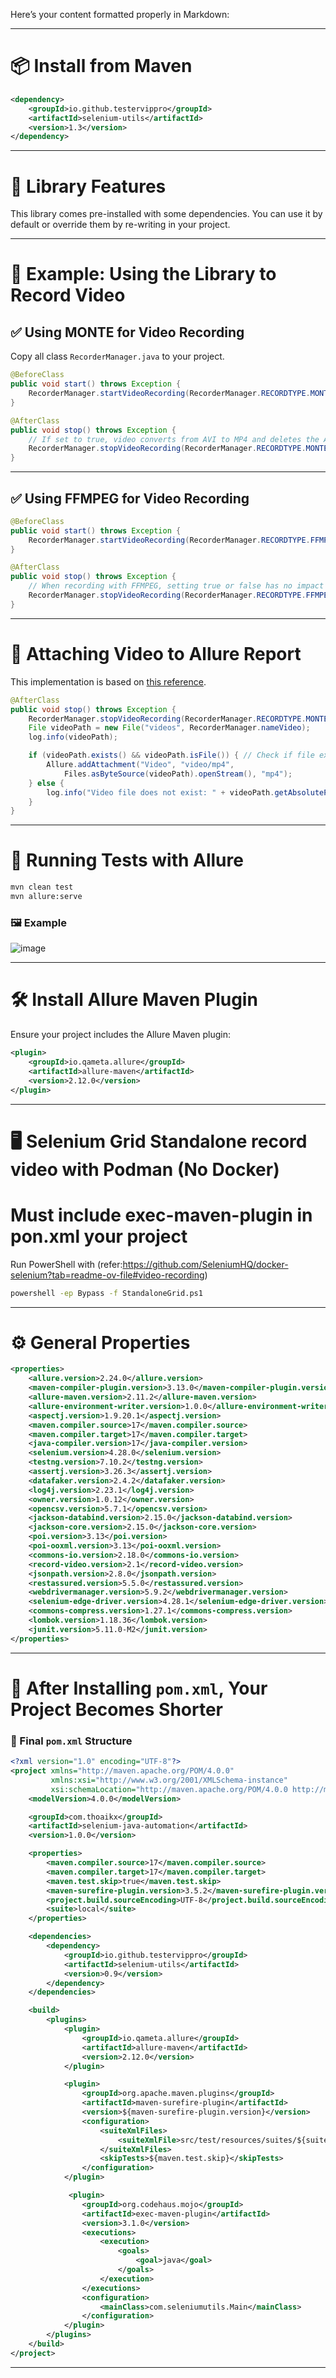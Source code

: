 Here’s your content formatted properly in Markdown:

---

# 📦 Install from Maven

```xml
<dependency>
    <groupId>io.github.testervippro</groupId>
    <artifactId>selenium-utils</artifactId>
    <version>1.3</version>
</dependency>
```

---

# 📌 Library Features

This library comes pre-installed with some dependencies. You can use it by default or override them by re-writing in your project.

---

# 🎥 Example: Using the Library to Record Video

## ✅ Using **MONTE** for Video Recording

Copy all class `RecorderManager.java` to your project.

```java
@BeforeClass
public void start() throws Exception {
    RecorderManager.startVideoRecording(RecorderManager.RECORDTYPE.MONTE, "Video01");
}

@AfterClass
public void stop() throws Exception {
    // If set to true, video converts from AVI to MP4 and deletes the AVI file
    RecorderManager.stopVideoRecording(RecorderManager.RECORDTYPE.MONTE, true);
}
```

---

## ✅ Using **FFMPEG** for Video Recording

```java
@BeforeClass
public void start() throws Exception {
    RecorderManager.startVideoRecording(RecorderManager.RECORDTYPE.FFMPEG, "Video01");
}

@AfterClass
public void stop() throws Exception {
    // When recording with FFMPEG, setting true or false has no impact as it always records in MP4 format
    RecorderManager.stopVideoRecording(RecorderManager.RECORDTYPE.FFMPEG, true);
}
```

---

# 📎 Attaching Video to Allure Report

This implementation is based on [this reference](https://github.com/biczomate/allure-testng7.5-attachment-example).

```java
@AfterClass
public void stop() throws Exception {
    RecorderManager.stopVideoRecording(RecorderManager.RECORDTYPE.MONTE, true);
    File videoPath = new File("videos", RecorderManager.nameVideo);
    log.info(videoPath);

    if (videoPath.exists() && videoPath.isFile()) { // Check if file exists and is a file
        Allure.addAttachment("Video", "video/mp4",
            Files.asByteSource(videoPath).openStream(), "mp4");
    } else {
        log.info("Video file does not exist: " + videoPath.getAbsolutePath());
    }
}
```

---

# 🚀 Running Tests with Allure

```sh
mvn clean test
mvn allure:serve
```

### 🖼️ Example

![image](https://github.com/user-attachments/assets/0f23b25a-e98e-42d6-93c2-77f7b52ec11e)

---

# 🛠️ Install Allure Maven Plugin

Ensure your project includes the Allure Maven plugin:

```xml
<plugin>
    <groupId>io.qameta.allure</groupId>
    <artifactId>allure-maven</artifactId>
    <version>2.12.0</version>
</plugin>
```

---

# 🖥️ **Selenium Grid Standalone  record video with Podman (No Docker)**  

# Must include exec-maven-plugin in pon.xml your project
Run PowerShell with (refer:https://github.com/SeleniumHQ/docker-selenium?tab=readme-ov-file#video-recording)

```sh
powershell -ep Bypass -f StandaloneGrid.ps1
```


---

# ⚙️ General Properties

```xml
<properties>
    <allure.version>2.24.0</allure.version>
    <maven-compiler-plugin.version>3.13.0</maven-compiler-plugin.version>
    <allure-maven.version>2.11.2</allure-maven.version>
    <allure-environment-writer.version>1.0.0</allure-environment-writer.version>
    <aspectj.version>1.9.20.1</aspectj.version>
    <maven.compiler.source>17</maven.compiler.source>
    <maven.compiler.target>17</maven.compiler.target>
    <java-compiler.version>17</java-compiler.version>
    <selenium.version>4.28.0</selenium.version>
    <testng.version>7.10.2</testng.version>
    <assertj.version>3.26.3</assertj.version>
    <datafaker.version>2.4.2</datafaker.version>
    <log4j.version>2.23.1</log4j.version>
    <owner.version>1.0.12</owner.version>
    <opencsv.version>5.7.1</opencsv.version>
    <jackson-databind.version>2.15.0</jackson-databind.version>
    <jackson-core.version>2.15.0</jackson-core.version>
    <poi.version>3.13</poi.version>
    <poi-ooxml.version>3.13</poi-ooxml.version>
    <commons-io.version>2.18.0</commons-io.version>
    <record-video.version>2.1</record-video.version>
    <jsonpath.version>2.8.0</jsonpath.version>
    <restassured.version>5.5.0</restassured.version>
    <webdrivermanager.version>5.9.2</webdrivermanager.version>
    <selenium-edge-driver.version>4.28.1</selenium-edge-driver.version>
    <commons-compress.version>1.27.1</commons-compress.version>
    <lombok.version>1.18.36</lombok.version>
    <junit.version>5.11.0-M2</junit.version>
</properties>
```

---

# 📌 After Installing `pom.xml`, Your Project Becomes Shorter

### **🔹 Final `pom.xml` Structure**
```xml
<?xml version="1.0" encoding="UTF-8"?>
<project xmlns="http://maven.apache.org/POM/4.0.0"
         xmlns:xsi="http://www.w3.org/2001/XMLSchema-instance"
         xsi:schemaLocation="http://maven.apache.org/POM/4.0.0 http://maven.apache.org/xsd/maven-4.0.0.xsd">
    <modelVersion>4.0.0</modelVersion>

    <groupId>com.thoaikx</groupId>
    <artifactId>selenium-java-automation</artifactId>
    <version>1.0.0</version>

    <properties>
        <maven.compiler.source>17</maven.compiler.source>
        <maven.compiler.target>17</maven.compiler.target>
        <maven.test.skip>true</maven.test.skip>
        <maven-surefire-plugin.version>3.5.2</maven-surefire-plugin.version>
        <project.build.sourceEncoding>UTF-8</project.build.sourceEncoding>
        <suite>local</suite>
    </properties>

    <dependencies>
        <dependency>
            <groupId>io.github.testervippro</groupId>
            <artifactId>selenium-utils</artifactId>
            <version>0.9</version>
        </dependency>
    </dependencies>

    <build>
        <plugins>
            <plugin>
                <groupId>io.qameta.allure</groupId>
                <artifactId>allure-maven</artifactId>
                <version>2.12.0</version>
            </plugin>

            <plugin>
                <groupId>org.apache.maven.plugins</groupId>
                <artifactId>maven-surefire-plugin</artifactId>
                <version>${maven-surefire-plugin.version}</version>
                <configuration>
                    <suiteXmlFiles>
                        <suiteXmlFile>src/test/resources/suites/${suite}.xml</suiteXmlFile>
                    </suiteXmlFiles>
                    <skipTests>${maven.test.skip}</skipTests>
                </configuration>
            </plugin>

             <plugin>
                <groupId>org.codehaus.mojo</groupId>
                <artifactId>exec-maven-plugin</artifactId>
                <version>3.1.0</version>
                <executions>
                    <execution>
                        <goals>
                            <goal>java</goal>
                        </goals>
                    </execution>
                </executions>
                <configuration>
                    <mainClass>com.seleniumutils.Main</mainClass>
                </configuration>
            </plugin>
        </plugins>
    </build>
</project>
```

---
